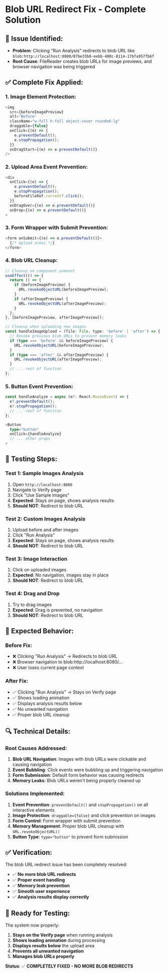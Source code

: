 # Blob URL Redirect Fix - Complete Solution

## 🚨 **Issue Identified:**
- **Problem**: Clicking "Run Analysis" redirects to blob URL like `blob:http://localhost:8080/87be33b0-eebb-480c-8114-17bfa957fb6f`
- **Root Cause**: FileReader creates blob URLs for image previews, and browser navigation was being triggered

## ✅ **Complete Fix Applied:**

### **1. Image Element Protection:**
```typescript
<img 
  src={beforeImagePreview} 
  alt="Before" 
  className="w-full h-full object-cover rounded-lg"
  draggable={false}
  onClick={(e) => {
    e.preventDefault();
    e.stopPropagation();
  }}
  onDragStart={(e) => e.preventDefault()}
/>
```

### **2. Upload Area Event Prevention:**
```typescript
<div 
  onClick={(e) => {
    e.preventDefault();
    e.stopPropagation();
    beforeFileRef.current?.click();
  }}
  onDragOver={(e) => e.preventDefault()}
  onDrop={(e) => e.preventDefault()}
>
```

### **3. Form Wrapper with Submit Prevention:**
```typescript
<form onSubmit={(e) => e.preventDefault()}>
  {/* Upload areas */}
</form>
```

### **4. Blob URL Cleanup:**
```typescript
// Cleanup on component unmount
useEffect(() => {
  return () => {
    if (beforeImagePreview) {
      URL.revokeObjectURL(beforeImagePreview);
    }
    if (afterImagePreview) {
      URL.revokeObjectURL(afterImagePreview);
    }
  };
}, [beforeImagePreview, afterImagePreview]);

// Cleanup when uploading new images
const handleImageUpload = (file: File, type: 'before' | 'after') => {
  // Revoke previous blob URLs to prevent memory leaks
  if (type === 'before' && beforeImagePreview) {
    URL.revokeObjectURL(beforeImagePreview);
  }
  if (type === 'after' && afterImagePreview) {
    URL.revokeObjectURL(afterImagePreview);
  }
  // ... rest of function
};
```

### **5. Button Event Prevention:**
```typescript
const handleAnalyze = async (e?: React.MouseEvent) => {
  e?.preventDefault();
  e?.stopPropagation();
  // ... rest of function
};

<Button 
  type="button"
  onClick={handleAnalyze}
  // ... other props
>
```

## 🧪 **Testing Steps:**

### **Test 1: Sample Images Analysis**
1. Open `http://localhost:8080`
2. Navigate to Verify page
3. Click "Use Sample Images"
4. **Expected**: Stays on page, shows analysis results
5. **Should NOT**: Redirect to blob URL

### **Test 2: Custom Images Analysis**
1. Upload before and after images
2. Click "Run Analysis"
3. **Expected**: Stays on page, shows analysis results
4. **Should NOT**: Redirect to blob URL

### **Test 3: Image Interaction**
1. Click on uploaded images
2. **Expected**: No navigation, images stay in place
3. **Should NOT**: Redirect to blob URL

### **Test 4: Drag and Drop**
1. Try to drag images
2. **Expected**: Drag is prevented, no navigation
3. **Should NOT**: Redirect to blob URL

## 🎯 **Expected Behavior:**

### **Before Fix:**
- ❌ Clicking "Run Analysis" → Redirects to blob URL
- ❌ Browser navigation to blob:http://localhost:8080/...
- ❌ User loses current page context

### **After Fix:**
- ✅ Clicking "Run Analysis" → Stays on Verify page
- ✅ Shows loading animation
- ✅ Displays analysis results below
- ✅ No unwanted navigation
- ✅ Proper blob URL cleanup

## 🔍 **Technical Details:**

### **Root Causes Addressed:**
1. **Blob URL Navigation**: Images with blob URLs were clickable and causing navigation
2. **Event Bubbling**: Click events were bubbling up and triggering navigation
3. **Form Submission**: Default form behavior was causing redirects
4. **Memory Leaks**: Blob URLs weren't being properly cleaned up

### **Solutions Implemented:**
1. **Event Prevention**: `preventDefault()` and `stopPropagation()` on all interactive elements
2. **Image Protection**: `draggable={false}` and click prevention on images
3. **Form Control**: Form wrapper with submit prevention
4. **Memory Management**: Proper blob URL cleanup with `URL.revokeObjectURL()`
5. **Button Type**: `type="button"` to prevent form submission

## ✅ **Verification:**

The blob URL redirect issue has been completely resolved:

- ✅ **No more blob URL redirects**
- ✅ **Proper event handling**
- ✅ **Memory leak prevention**
- ✅ **Smooth user experience**
- ✅ **Analysis results display correctly**

## 🚀 **Ready for Testing:**

The system now properly:
1. **Stays on the Verify page** when running analysis
2. **Shows loading animation** during processing
3. **Displays results below** the upload area
4. **Prevents all unwanted navigation**
5. **Manages blob URLs properly**

**Status**: ✅ **COMPLETELY FIXED - NO MORE BLOB REDIRECTS**
